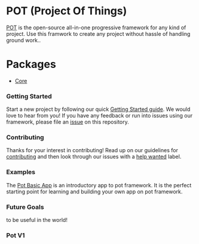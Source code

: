 # POT (Project Of Things)

[POT](http://zildot.com/) is the open-source all-in-one progressive framework for any kind of project. 
Use this framwork to create any project without hassle of handling ground work..


# Packages

- [Core](core/README.md)

### Getting Started

Start a new project by following our quick [Getting Started guide](https://zildot.com).
We would love to hear from you! If you have any feedback or run into issues using our framework, please file
an [issue](https://github.com/saids/pot/issues/new) on this repository.


### Contributing

Thanks for your interest in contributing! Read up on our guidelines for
[contributing](https://github.com/saids/pot/blob/master/.github/CONTRIBUTING.md)
and then look through our issues with a [help wanted](https://github.com/saids/pot/issues?q=is%3Aopen+is%3Aissue+label%3A%22help+wanted%22)
label.


### Examples

The [Pot Basic App](https://github.com/saids/POT/tree/master/Examples/pot-basic-app) is an introductory app to pot framework.
It is the perfect starting point for learning and building your own app on pot framework.


### Future Goals

to be useful in the world!

### Pot V1

